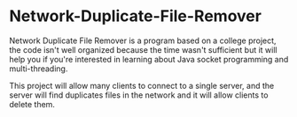 Network-Duplicate-File-Remover
==============================
Network Duplicate File Remover is a program based on a college project, the code isn't well organized because the time wasn't sufficient but it will help you if you're interested in learning about Java socket programming and multi-threading.

This project will allow many clients to connect to a single server, and the server will find duplicates files in the network and it will allow clients to delete them.
